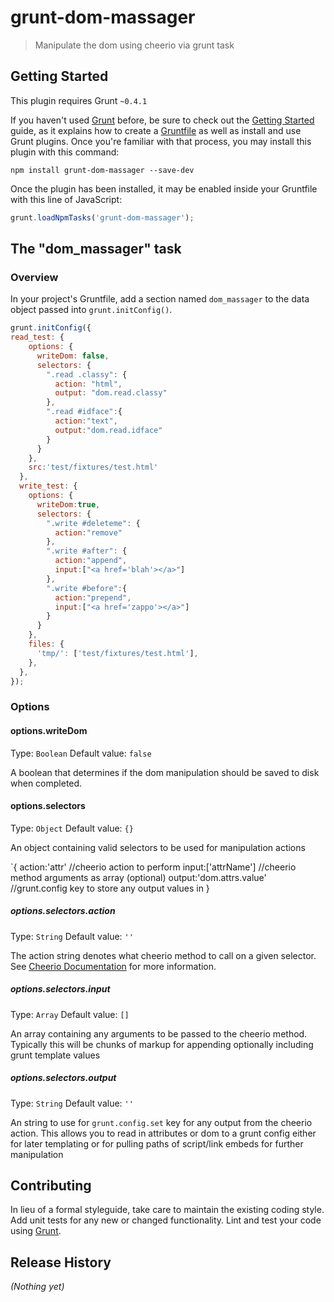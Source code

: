 # grunt-dom-massager

> Manipulate the dom using cheerio via grunt task

## Getting Started
This plugin requires Grunt `~0.4.1`

If you haven't used [Grunt](http://gruntjs.com/) before, be sure to check out the [Getting Started](http://gruntjs.com/getting-started) guide, as it explains how to create a [Gruntfile](http://gruntjs.com/sample-gruntfile) as well as install and use Grunt plugins. Once you're familiar with that process, you may install this plugin with this command:

```shell
npm install grunt-dom-massager --save-dev
```

Once the plugin has been installed, it may be enabled inside your Gruntfile with this line of JavaScript:

```js
grunt.loadNpmTasks('grunt-dom-massager');
```

## The "dom_massager" task

### Overview
In your project's Gruntfile, add a section named `dom_massager` to the data object passed into `grunt.initConfig()`.

```js
grunt.initConfig({
read_test: {
    options: {
      writeDom: false,
      selectors: {
        ".read .classy": {
          action: "html",
          output: "dom.read.classy"
        },
        ".read #idface":{
          action:"text",
          output:"dom.read.idface"
        }
      }
    },
    src:'test/fixtures/test.html'
  },
  write_test: {
    options: {
      writeDom:true,
      selectors: {
        ".write #deleteme": {
          action:"remove"
        },
        ".write #after": {
          action:"append",
          input:["<a href='blah'></a>"]
        },
        ".write #before":{
          action:"prepend",
          input:["<a href='zappo'></a>"]
        }
      }
    },
    files: {
      'tmp/': ['test/fixtures/test.html'],
    },
  },
});
```

### Options

#### options.writeDom
Type: `Boolean`
Default value: `false`

A boolean that determines if the dom manipulation should be saved to disk when completed.

#### options.selectors
Type: `Object`
Default value: `{}`

An object containing valid selectors to be used for manipulation actions

`{
  action:'attr' //cheerio action to perform
  input:['attrName'] //cheerio method arguments as array (optional)
  output:'dom.attrs.value' //grunt.config key to store any output values in
}

##### options.selectors.action
Type: `String`
Default value: `''`

The action string denotes what cheerio method to call on a given selector. See [Cheerio Documentation](https://github.com/MatthewMueller/cheerio/blob/master/Readme.md) for more information.

##### options.selectors.input
Type: `Array`
Default value: `[]`

An array containing any arguments to be passed to the cheerio method. Typically this will be chunks of markup for appending optionally including grunt template values

##### options.selectors.output
Type: `String`
Default value: `''`

An string to use for `grunt.config.set` key for any output from the cheerio action. This allows you to read in attributes or dom to a grunt config either for later templating or for pulling paths of script/link embeds for further manipulation

## Contributing
In lieu of a formal styleguide, take care to maintain the existing coding style. Add unit tests for any new or changed functionality. Lint and test your code using [Grunt](http://gruntjs.com/).

## Release History
_(Nothing yet)_
